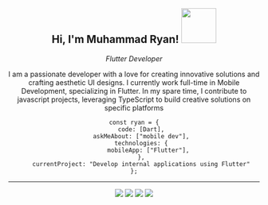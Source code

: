 <body> 
<center>
<h2>Hi, I'm Muhammad Ryan! <img src="https://media.giphy.com/media/gmmdtnbcRdDMs/giphy.gif" width="70"></h2>

<p><em>Flutter Developer</em></p>
<p>I am a passionate developer with a love for creating innovative solutions and crafting aesthetic UI designs. I currently work full-time in Mobile Development, specializing in Flutter. In my spare time, I contribute to javascript projects, leveraging TypeScript to build creative solutions on specific platforms</p>
</p>





```
const ryan = {
    code: [Dart],
    askMeAbout: ["mobile dev"],
    technologies: {
        mobileApp: ["Flutter"],
    },
    currentProject: "Develop internal applications using Flutter"
};
```
---




<!-- <a href="https://discord.com/users/202740603790819328" > -->
  <a href="https://ryanprwdev.netlify.app/" >
   
  </a>
  
  
</div>
  <p ><img src="https://img.shields.io/badge/Flutter%20-%231DA1F2.svg?&style=for-the-badge&logo=flutter&logoColor=white"/> <img src="https://img.shields.io/badge/FastAPI-005571?style=for-the-badge&logo=fastapi"/> <img src="https://img.shields.io/badge/mysql-%2300f.svg?style=for-the-badge&logo=mysql&logoColor=white"/>
<img src="https://img.shields.io/badge/dart-%230175C2.svg?style=for-the-badge&logo=dart&logoColor=white"/> <br>
    <div align="center">
      </div>
</body>


   
